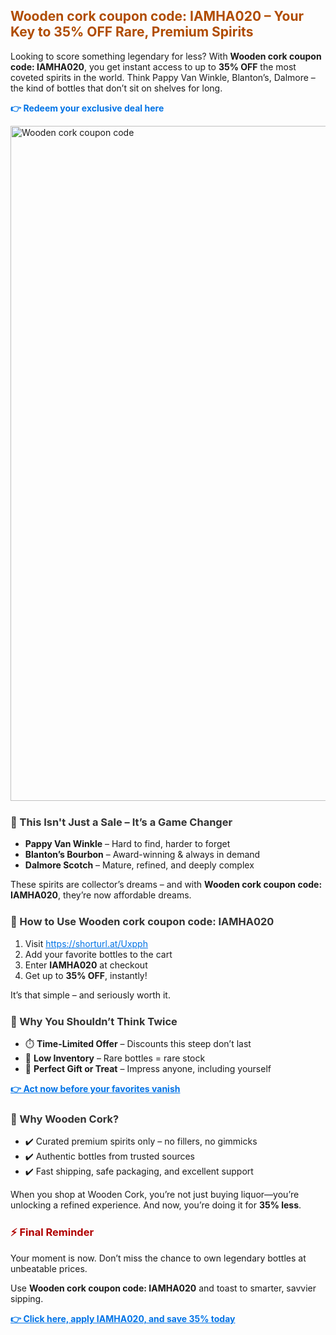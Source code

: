  <h2 style="color: #b04c00;">Wooden cork coupon code: IAMHA020 – Your Key to 35% OFF Rare, Premium Spirits</h2>
  <p>Looking to score something legendary for less? With <strong>Wooden cork coupon code: IAMHA020</strong>, you get instant access to up to <strong>35% OFF</strong> the most coveted spirits in the world. Think Pappy Van Winkle, Blanton’s, Dalmore – the kind of bottles that don’t sit on shelves for long.</p>
  <p><a href="https://shorturl.at/Uxpph" style="color: #0073e6; text-decoration: none; font-weight: bold;">👉 Redeem your exclusive deal here</a></p>
  <img src="https://images.mirror-media.xyz/publication-images/SVgKijfnr01fJxi2qdaiA.jpeg?height=540&width=1080" alt="Wooden cork coupon code" width="1080">
  <h3 style="margin-top: 24px; color: #333;">🍾 This Isn't Just a Sale – It’s a Game Changer</h3>
  <ul>
    <li><strong>Pappy Van Winkle</strong> – Hard to find, harder to forget</li>
    <li><strong>Blanton’s Bourbon</strong> – Award-winning & always in demand</li>
    <li><strong>Dalmore Scotch</strong> – Mature, refined, and deeply complex</li>
  </ul>
  <p>These spirits are collector’s dreams – and with <strong>Wooden cork coupon code: IAMHA020</strong>, they’re now affordable dreams.</p>
  <h3 style="margin-top: 24px; color: #333;">🛒 How to Use Wooden cork coupon code: IAMHA020</h3>
  <ol>
    <li>Visit <a href="https://shorturl.at/Uxpph" style="color: #0073e6;">https://shorturl.at/Uxpph</a></li>
    <li>Add your favorite bottles to the cart</li>
    <li>Enter <strong>IAMHA020</strong> at checkout</li>
    <li>Get up to <strong>35% OFF</strong>, instantly!</li>
  </ol>
  <p>It’s that simple – and seriously worth it.</p>
  <h3 style="margin-top: 24px; color: #333;">🧠 Why You Shouldn’t Think Twice</h3>
  <ul>
    <li>⏱️ <strong>Time-Limited Offer</strong> – Discounts this steep don’t last</li>
    <li>🧊 <strong>Low Inventory</strong> – Rare bottles = rare stock</li>
    <li>🎁 <strong>Perfect Gift or Treat</strong> – Impress anyone, including yourself</li>
  </ul>
  <p><a href="https://shorturl.at/Uxpph" style="color: #0073e6; font-weight: bold;">👉 Act now before your favorites vanish</a></p>
  <h3 style="margin-top: 24px; color: #333;">💎 Why Wooden Cork?</h3>
  <ul>
    <li>✔️ Curated premium spirits only – no fillers, no gimmicks</li>
    <li>✔️ Authentic bottles from trusted sources</li>
    <li>✔️ Fast shipping, safe packaging, and excellent support</li>
  </ul>
  <p>When you shop at Wooden Cork, you’re not just buying liquor—you’re unlocking a refined experience. And now, you’re doing it for <strong>35% less</strong>.</p>
  <h3 style="margin-top: 24px; color: #b00000;">⚡ Final Reminder</h3>
  <p>Your moment is now. Don’t miss the chance to own legendary bottles at unbeatable prices.</p>
  <p>Use <strong>Wooden cork coupon code: IAMHA020</strong> and toast to smarter, savvier sipping.</p>
  <p><a href="https://shorturl.at/Uxpph" style="color: #0073e6; font-weight: bold;">👉 Click here, apply IAMHA020, and save 35% today</a></p>
</div>
